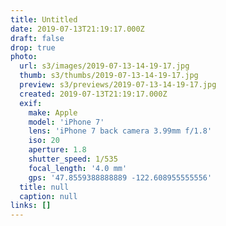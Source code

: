```yaml
---
title: Untitled
date: 2019-07-13T21:19:17.000Z
draft: false
drop: true
photo:
  url: s3/images/2019-07-13-14-19-17.jpg
  thumb: s3/thumbs/2019-07-13-14-19-17.jpg
  preview: s3/previews/2019-07-13-14-19-17.jpg
  created: 2019-07-13T21:19:17.000Z
  exif:
    make: Apple
    model: 'iPhone 7'
    lens: 'iPhone 7 back camera 3.99mm f/1.8'
    iso: 20
    aperture: 1.8
    shutter_speed: 1/535
    focal_length: '4.0 mm'
    gps: '47.8559388888889 -122.608955555556'
  title: null
  caption: null
links: []
---
```

